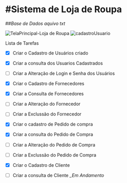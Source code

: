 #__Sistema de Loja de Roupa__
===
##*Base de Dados aquivo txt*


![TelaPrincipal-Loja de Roupa](https://user-images.githubusercontent.com/61259982/89688584-e1bcbe00-d8d8-11ea-81ef-1d7e37a41d53.png)
![cadastroUsuario](https://user-images.githubusercontent.com/61259982/89688823-60196000-d8d9-11ea-966c-d1354835bc7a.png)



Lista de Tarefas

- [x] Criar o Cadastro de Usuários criado
- [x] Criar a consulta dos Usuarios Cadastrados
- [ ] Criar a Alteração de Login e Senha dos Usuários
- [x] Criar o Cadastro de Fornecedores
- [x] Criar a Consulta de Fornecedores
- [ ] Criar a Alteração do Fornecedor
- [ ] Criar a Exclussão do Fornecedor
- [x] Criar o cadastro de Pedido de compra
- [x] Criar a consulta do Pedido de Compra
- [ ] Criar a Alteração do Pedido de Compra
- [ ] Criar a Exclussão do Pedido de Compra
- [x] Criar o Cadastro de Cliente
- [ ] Criar a consulta de Cliente *__Em Andamento_*



